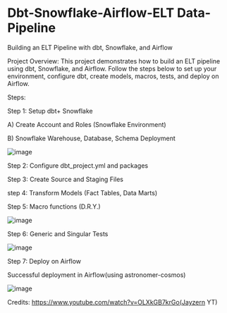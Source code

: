 # Dbt-Snowflake-Airflow-ELT Data-Pipeline
Building an ELT Pipeline with dbt, Snowflake, and Airflow

Project Overview:
This project demonstrates how to build an ELT pipeline using dbt, Snowflake, and Airflow. Follow the steps below to set up your environment, configure dbt, create models, macros, tests, and deploy on Airflow.

Steps:

Step 1: Setup dbt+ Snowflake

A) Create Account and Roles (Snowflake Environment)

B) Snowflake Warehouse, Database, Schema Deployment


![image](https://github.com/user-attachments/assets/62f710be-2185-446f-8189-1a5dfadd75bf)



Step 2: Configure dbt_project.yml and packages


Step 3: Create Source and Staging Files


step 4: Transform Models (Fact Tables, Data Marts)


Step 5: Macro functions (D.R.Y.)




![image](https://github.com/user-attachments/assets/8a22a424-5df4-484e-b306-cfb488556d0b)









Step 6: Generic and Singular Tests







![image](https://github.com/user-attachments/assets/01868363-65e4-4af3-b622-74e7ba621ca7)








Step 7: Deploy on Airflow





Successful deployment in Airflow(using astronomer-cosmos)




![image](https://github.com/user-attachments/assets/2d58e5b7-d372-47f6-8a61-a84801465e56)




Credits: https://www.youtube.com/watch?v=OLXkGB7krGo(Jayzern YT)

